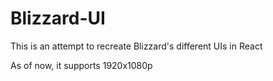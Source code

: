 # Blizzard-UI

This is an attempt to recreate Blizzard's different UIs in React

As of now, it supports 1920x1080p
